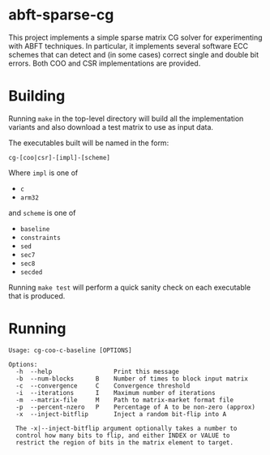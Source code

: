 # abft-sparse-cg

This project implements a simple sparse matrix CG solver for
experimenting with ABFT techniques. In particular, it implements
several software ECC schemes that can detect and (in some cases)
correct single and double bit errors. Both COO and CSR implementations
are provided.

# Building

Running `make` in the top-level directory will build all the
implementation variants and also download a test matrix to use as
input data.

The executables built will be named in the form:

    cg-[coo|csr]-[impl]-[scheme]

Where `impl` is	one of	

- `c`
- `arm32`

and `scheme` is	one of

- `baseline`
- `constraints`
- `sed`
- `sec7`
- `sec8`
- `secded`

Running	`make test` will perform a quick sanity	check on each
executable that is produced.

# Running

    Usage: cg-coo-c-baseline [OPTIONS]

    Options:
      -h  --help                 Print this message
      -b  --num-blocks      B    Number of times to block input matrix
      -c  --convergence     C    Convergence threshold
      -i  --iterations      I    Maximum number of iterations
      -m  --matrix-file     M    Path to matrix-market format file
      -p  --percent-nzero   P    Percentage of A to be non-zero (approx)
      -x  --inject-bitflip       Inject a random bit-flip into A

      The -x|--inject-bitflip argument optionally takes a number to
      control how many bits to flip, and either INDEX or VALUE to
      restrict the region of bits in the matrix element to target.
